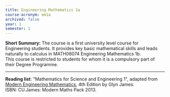 ```yaml
---
title: Engineering Mathematics 1a
course-acronym: em1a
archived: false
year: 1
semester: 1
---
```

**Short Summary:**
The course is a first university level course for Engineering students. It provides key basic mathematical skills and leads naturally to calculus in MATH08074 Engineering Mathematics 1b.  
This course is restricted to students for whom it is a compulsory part of their Degree Programme.

---

**Reading list**:
"Mathematics for Science and Engineering 1", adapted from [Modern Engineering Mathematics](https://discovered.ed.ac.uk/permalink/f/gfso8q/44UOE_ALMA51189109720002466), 4th Edition by Glyn James.  
ISBN: CU.James: Modern Maths Pack 2013.  
  
